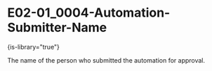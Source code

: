 # E02-01_0004-Automation-Submitter-Name

{is-library="true"}

<snippet id="E02-01_0004-Automation-Submitter-Name_snippet">



The name of the person who submitted the automation for approval.


</snippet>